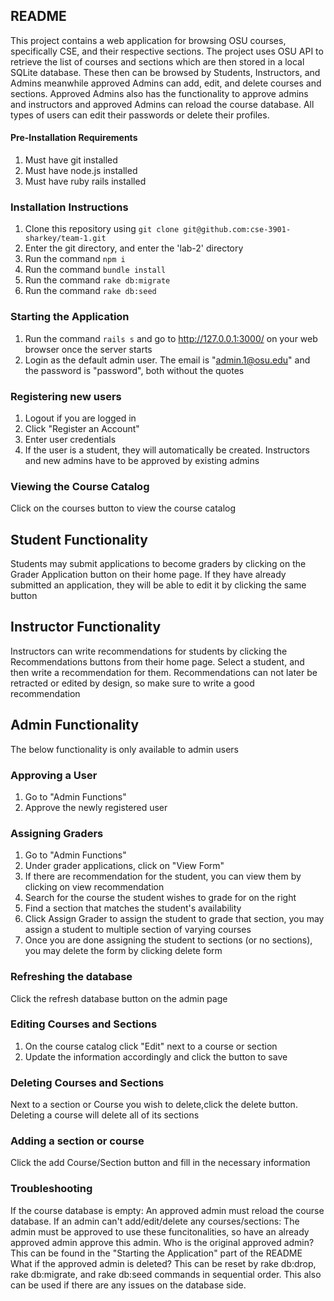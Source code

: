 ## README ##
This project contains a web application for browsing OSU courses, specifically CSE, and their respective sections. The project uses OSU API to retrieve the list of courses and sections which are then stored in a local SQLite database. These then can be browsed by Students, Instructors, and Admins meanwhile approved Admins can add, edit, and delete courses and sections. Approved Admins also has the functionality to approve admins and instructors and approved Admins can reload the course database. All types of users can edit their passwords or delete their profiles. 

#### Pre-Installation Requirements ####
1. Must have git installed
2. Must have node.js installed
3. Must have ruby rails installed

### Installation Instructions ###
1. Clone this repository using ```git clone git@github.com:cse-3901-sharkey/team-1.git```
2. Enter the git directory, and enter the 'lab-2' directory
3. Run the command ```npm i```
4. Run the command ```bundle install```
5. Run the command ```rake db:migrate```
6. Run the command ```rake db:seed```

### Starting the Application ###
1. Run the command ```rails s``` and go to http://127.0.0.1:3000/ on your web browser once the server starts
2. Login as the default admin user. The email is "admin.1@osu.edu" and the password is "password", both without the quotes

### Registering new users ###
1. Logout if you are logged in
2. Click "Register an Account"
3. Enter user credentials
4. If the user is a student, they will automatically be created. Instructors and new admins have to be approved by existing admins

### Viewing the Course Catalog ###
Click on the courses button to view the course catalog

## Student Functionality ##
Students may submit applications to become graders by clicking on the Grader Application button on their home page. If they have already submitted an application, they will be able to edit it by clicking the same button

## Instructor Functionality ##
Instructors can write recommendations for students by clicking the Recommendations buttons from their home page. Select a student, and then write a recommendation for them. Recommendations can not later be retracted or edited by design, so make sure to write a good recommendation

## Admin Functionality ##
The below functionality is only available to admin users

### Approving a User ###
1. Go to "Admin Functions"
2. Approve the newly registered user

### Assigning Graders ###
1. Go to "Admin Functions"
2. Under grader applications, click on "View Form"
3. If there are recommendation for the student, you can view them by clicking on view recommendation
4. Search for the course the student wishes to grade for on the right
5. Find a section that matches the student's availability
6. Click Assign Grader to assign the student to grade that section, you may assign a student to multiple section of varying courses
7. Once you are done assigning the student to sections (or no sections), you may delete the form by clicking delete form

### Refreshing the database ###
Click the refresh database button on the admin page

### Editing Courses and Sections ###
1. On the course catalog click "Edit" next to a course or section
2. Update the information accordingly and click the button to save

### Deleting Courses and Sections ###
Next to a section or Course you wish to delete,click the delete button. Deleting a course will delete all of its sections

### Adding a section or course ###
Click the add Course/Section button and fill in the necessary information


### Troubleshooting ###
If the course database is empty:
An approved admin must reload the course database.
If an admin can't add/edit/delete any courses/sections:
The admin must be approved to use these funcitonalities, so have an already approved admin approve this admin.
Who is the original approved admin?
This can be found in the "Starting the Application" part of the README
What if the approved admin is deleted?
This can be reset by rake db:drop, rake db:migrate, and rake db:seed commands in sequential order. This also can be used if there are any issues on the database side.
